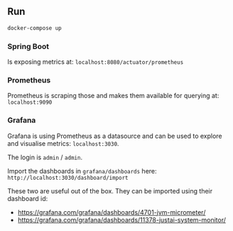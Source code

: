 ## Run

```sh
docker-compose up
```

### Spring Boot

Is exposing metrics at: `localhost:8080/actuator/prometheus`

### Prometheus

Prometheus is scraping those and makes them available for querying at: `localhost:9090`

### Grafana

Grafana is using Prometheus as a datasource and can be used to explore and visualise metrics: `localhost:3030`.

The login is `admin` / `admin`.

Import the dashboards in `grafana/dashboards` here: `http://localhost:3030/dashboard/import`

These two are useful out of the box. They can be imported using their dashboard id:

- https://grafana.com/grafana/dashboards/4701-jvm-micrometer/
- https://grafana.com/grafana/dashboards/11378-justai-system-monitor/
